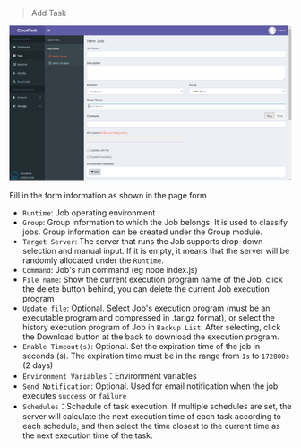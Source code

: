 > Add Task

![Add Task](_media/add_task.png)

Fill in the form information as shown in the page form

- `Runtime`: Job operating environment
- `Group`: Group information to which the Job belongs. It is used to classify jobs. Group information can be created under the Group module.
- `Target Server`: The server that runs the Job supports drop-down selection and manual input. If it is empty, it means that the server will be randomly allocated under the `Runtime`.
- `Command`: Job's run command (eg node index.js)
- `File name`: Show the current execution program name of the Job, click the delete button behind, you can delete the current Job execution program
- `Update file`: Optional. Select Job's execution program (must be an executable program and compressed in .tar.gz format), or select the history execution program of Job in `Backup List`. After selecting, click the Download button at the back to download the execution program.
- `Enable Timeout(s)`: Optional. Set the expiration time of the job in seconds (s). The expiration time must be in the range from `1s` to `172800s` (2 days)
- `Environment Variables`：Environment variables
- `Send Notification`: Optional. Used for email notification when the job executes `success` or `failure`
- `Schedules`：Schedule of task execution. If multiple schedules are set, the server will calculate the next execution time of each task according to each schedule, and then select the time closest to the current time as the next execution time of the task.

